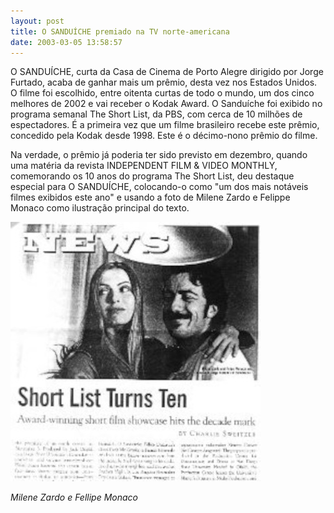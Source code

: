 ```yaml
---
layout: post
title: O SANDUÍCHE premiado na TV norte-americana
date: 2003-03-05 13:58:57
---
```

O SANDUÍCHE, curta da Casa de Cinema de Porto Alegre dirigido por Jorge Furtado, acaba de ganhar mais um prêmio, desta vez nos Estados Unidos. O filme foi escolhido, entre oitenta curtas de todo o mundo, um dos cinco melhores de 2002 e vai receber o Kodak Award. O Sanduíche foi exibido no programa semanal The Short List, da PBS, com cerca de 10 milhões de espectadores. É a primeira vez que um filme brasileiro recebe este prêmio, concedido pela Kodak desde 1998. Este é o décimo-nono prêmio do filme.

Na verdade, o prêmio já poderia ter sido previsto em dezembro, quando uma matéria da revista INDEPENDENT FILM & VIDEO MONTHLY, comemorando os 10 anos do programa The Short List, deu destaque especial para O SANDUÍCHE, colocando-o como "um dos mais notáveis filmes exibidos este ano" e usando a foto de Milene Zardo e Felippe Monaco como ilustração principal do texto.

![](/uploads/sanduiche-jornal.jpg)

*Milene Zardo e Fellipe Monaco*